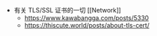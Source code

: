 - 有关 TLS/SSL 证书的一切 [[Network]]
	- https://www.kawabangga.com/posts/5330
	- https://thiscute.world/posts/about-tls-cert/
